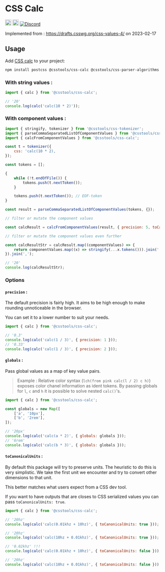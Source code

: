 # CSS Calc

[<img alt="npm version" src="https://img.shields.io/npm/v/@csstools/css-calc.svg" height="20">][npm-url]
[<img alt="Build Status" src="https://github.com/csstools/postcss-plugins/workflows/test/badge.svg" height="20">][cli-url]
[<img alt="Discord" src="https://shields.io/badge/Discord-5865F2?logo=discord&logoColor=white">][discord]

Implemented from : https://drafts.csswg.org/css-values-4/ on 2023-02-17

## Usage

Add [CSS calc] to your project:

```bash
npm install postcss @csstools/css-calc @csstools/css-parser-algorithms @csstools/css-tokenizer --save-dev
```

### With string values :

```mjs
import { calc } from '@csstools/css-calc';

// '20'
console.log(calc('calc(10 * 2)'));
```

### With component values :

```mjs
import { stringify, tokenizer } from '@csstools/css-tokenizer';
import { parseCommaSeparatedListOfComponentValues } from '@csstools/css-parser-algorithms';
import { calcFromComponentValues } from '@csstools/css-calc';

const t = tokenizer({
	css: 'calc(10 * 2),
});

const tokens = [];

{
	while (!t.endOfFile()) {
		tokens.push(t.nextToken());
	}

	tokens.push(t.nextToken()); // EOF-token
}

const result = parseCommaSeparatedListOfComponentValues(tokens, {});

// filter or mutate the component values

const calcResult = calcFromComponentValues(result, { precision: 5, toCanonicalUnits: true });

// filter or mutate the component values even further

const calcResultStr = calcResult.map((componentValues) => {
	return componentValues.map((x) => stringify(...x.tokens())).join('');
}).join(',');

// '20'
console.log(calcResultStr);
```

### Options

#### `precision` :

The default precision is fairly high.
It aims to be high enough to make rounding unnoticeable in the browser.

You can set it to a lower number to suit your needs.

```mjs
import { calc } from '@csstools/css-calc';

// '0.3'
console.log(calc('calc(1 / 3)', { precision: 1 }));
// '0.33'
console.log(calc('calc(1 / 3)', { precision: 2 }));
```

#### `globals` :

Pass global values as a map of key value pairs.

> Example : Relative color syntax (`lch(from pink calc(l / 2) c h)`) exposes color chanel information as ident tokens.
> By passing globals for `l`, `c` and `h` it is possible to solve nested `calc()`'s.

```mjs
import { calc } from '@csstools/css-calc';

const globals = new Map([
	['a', '10px'],
	['b', '2rem'],
]);

// '20px'
console.log(calc('calc(a * 2)', { globals: globals }));
// '6rem'
console.log(calc('calc(b * 3)', { globals: globals }));
```

#### `toCanonicalUnits` :

By default this package will try to preserve units.
The heuristic to do this is very simplistic.
We take the first unit we encounter and try to convert other dimensions to that unit.

This better matches what users expect from a CSS dev tool.

If you want to have outputs that are closes to CSS serialized values you can pass `toCanonicalUnits: true`.

```mjs
import { calc } from '@csstools/css-calc';

// '20hz'
console.log(calc('calc(0.01khz + 10hz)', { toCanonicalUnits: true }));

// '20hz'
console.log(calc('calc(10hz + 0.01khz)', { toCanonicalUnits: true }));

// '0.02khz' !!!
console.log(calc('calc(0.01khz + 10hz)', { toCanonicalUnits: false }));

// '20hz'
console.log(calc('calc(10hz + 0.01khz)', { toCanonicalUnits: false }));
```

[cli-url]: https://github.com/csstools/postcss-plugins/actions/workflows/test.yml?query=workflow/test
[discord]: https://discord.gg/bUadyRwkJS
[npm-url]: https://www.npmjs.com/package/@csstools/css-calc

[CSS calc]: https://github.com/csstools/postcss-plugins/tree/main/packages/css-calc
